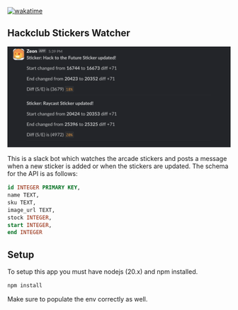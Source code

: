 [![wakatime](https://wakatime.com/badge/user/018eed1d-6093-4f51-9fca-7863b7a1ac97/project/62244372-2f3d-4194-a3eb-bad8c471cf66.svg)](https://wakatime.com/badge/user/018eed1d-6093-4f51-9fca-7863b7a1ac97/project/62244372-2f3d-4194-a3eb-bad8c471cf66)
## Hackclub Stickers Watcher
![screenshot](./assets/screenshot-dev.png)

This is a slack bot which watches the arcade stickers and posts a message when a new sticker is added or when the stickers are updated.
The schema for the API is as follows:
```sql
id INTEGER PRIMARY KEY,
name TEXT,
sku TEXT,
image_url TEXT,
stock INTEGER, 
start INTEGER,
end INTEGER
```

## Setup

To setup this app you must have nodejs (20.x) and npm installed.

```bash
npm install
```
Make sure to populate the env correctly as well.

